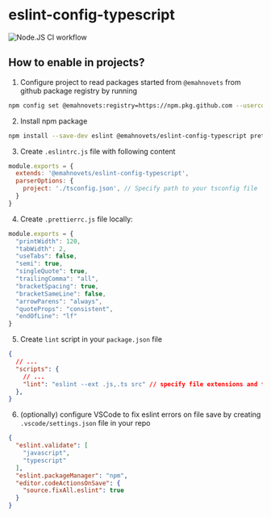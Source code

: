 # eslint-config-typescript

![Node.JS CI workflow](https://github.com/emahnovets/eslint-config-typescript/actions/workflows/validate.yml/badge.svg)

## How to enable in projects?

1. Configure project to read packages started from `@emahnovets` from github package registry by running
```bash
npm config set @emahnovets:registry=https://npm.pkg.github.com --userconfig ./.npmrc
```
2. Install npm package
```bash
npm install --save-dev eslint @emahnovets/eslint-config-typescript prettier
```
3. Create `.eslintrc.js` file with following content
```js
module.exports = {
  extends: '@emahnovets/eslint-config-typescript',
  parserOptions: {
    project: './tsconfig.json', // Specify path to your tsconfig file
  }
}
```
4. Create `.prettierrc.js` file locally:
```js
module.exports = {
  "printWidth": 120,
  "tabWidth": 2,
  "useTabs": false,
  "semi": true,
  "singleQuote": true,
  "trailingComma": "all",
  "bracketSpacing": true,
  "bracketSameLine": false,
  "arrowParens": "always",
  "quoteProps": "consistent",
  "endOfLine": "lf"
}
```
5. Create `lint` script in your `package.json` file
```json
{
  // ...
  "scripts": {
    // ...
    "lint": "eslint --ext .js,.ts src" // specify file extensions and folders to run eslint
  },
}
```
6. (optionally) configure VSCode to fix eslint errors on file save by creating `.vscode/settings.json` file in your repo
```json
{
  "eslint.validate": [
    "javascript",
    "typescript"
  ],
  "eslint.packageManager": "npm",
  "editor.codeActionsOnSave": {
    "source.fixAll.eslint": true
  }
}
```
